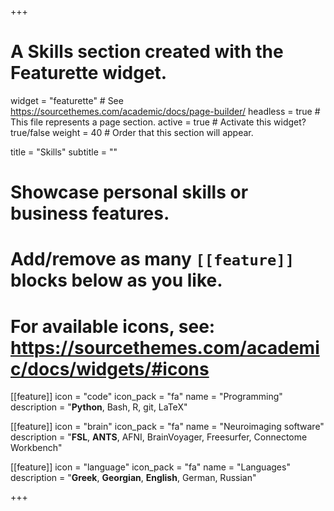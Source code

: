 +++
# A Skills section created with the Featurette widget.
widget = "featurette"  # See https://sourcethemes.com/academic/docs/page-builder/
headless = true  # This file represents a page section.
active = true  # Activate this widget? true/false
weight = 40  # Order that this section will appear.

title = "Skills"
subtitle = ""

# Showcase personal skills or business features.
# 
# Add/remove as many `[[feature]]` blocks below as you like.
# 
# For available icons, see: https://sourcethemes.com/academic/docs/widgets/#icons

[[feature]]
  icon = "code"
  icon_pack = "fa"
  name = "Programming"
  description = "**Python**, Bash, R, git, LaTeX"
  
[[feature]]
  icon = "brain"
  icon_pack = "fa"
  name = "Neuroimaging software"
  description = "**FSL**, **ANTS**, AFNI, BrainVoyager, Freesurfer, Connectome Workbench"  
  
[[feature]]
  icon = "language"
  icon_pack = "fa"
  name = "Languages"
  description = "**Greek**, **Georgian**, **English**, German, Russian"

+++

